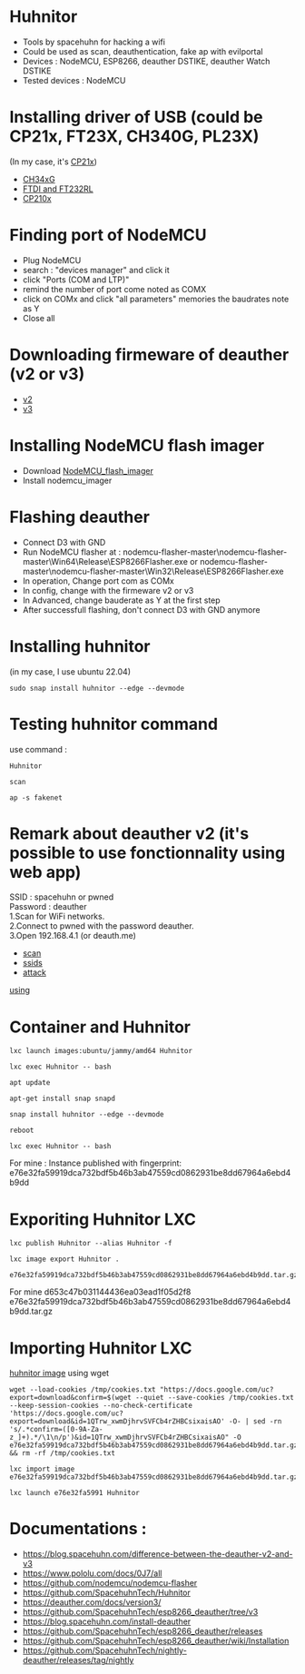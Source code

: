 # Huhnitor
* Tools by spacehuhn for hacking a wifi
* Could be used as scan, deauthentication, fake ap with evilportal
* Devices : NodeMCU, ESP8266, deauther DSTIKE, deauther Watch DSTIKE
* Tested devices : NodeMCU
# Installing driver of USB (could be CP21x, FT23X, CH340G, PL23X)
(In my case, it's [CP21x](https://drive.google.com/file/d/18dX5ws61_A4EaHKuIYNDSMMeMPuJHZG5/view?usp=drive_link))
* [CH34xG](https://www.wch-ic.com/downloads/CH341SER_ZIP.html)
* [FTDI and FT232RL](https://ftdichip.com/drivers/)
* [CP210x](https://www.silabs.com/developers/usb-to-uart-bridge-vcp-drivers)

# Finding port of NodeMCU
* Plug NodeMCU
* search : "devices manager" and click it
* click "Ports (COM and LTP)"
* remind the number of port come noted as COMX
* click on COMx and click "all parameters" memories the baudrates note as Y 
* Close all

# Downloading firmeware of deauther (v2 or v3)
* [v2](https://drive.google.com/file/d/1SDlyzD_QpOFj55N8Bah1HXs3y6TlexMn/view?usp=drive_link)
* [v3](https://drive.google.com/file/d/1WL7oKunPQWnsbr8DNvbqR_WbKbHOmUb9/view?usp=drive_link)
  
# Installing  NodeMCU flash imager
* Download [NodeMCU_flash_imager](https://drive.google.com/file/d/1M3NqRjzG0mOo1vpVfecNPRZFp75qAmy6/view?usp=drive_link)
* Install nodemcu_imager 

# Flashing deauther 
* Connect D3 with GND
* Run NodeMCU flasher at  :
  nodemcu-flasher-master\nodemcu-flasher-master\Win64\Release\ESP8266Flasher.exe
  or
  nodemcu-flasher-master\nodemcu-flasher-master\Win32\Release\ESP8266Flasher.exe
* In operation, Change port com as COMx
* In config, change with the firmeware v2 or v3
* In Advanced, change bauderate as Y at the first step
* After successfull flashing, don't connect D3 with GND anymore
  
# Installing huhnitor
(in my case, I use ubuntu 22.04)  
```
sudo snap install huhnitor --edge --devmode  
```

# Testing huhnitor command
use command :  
```
Huhnitor
```
```
scan  
```
```
ap -s fakenet  
```

# Remark about deauther v2 (it's possible to use fonctionnality using web app)
SSID : spacehuhn or pwned  
Password : deauther  
1.Scan for WiFi networks.  
2.Connect to pwned with the password deauther.  
3.Open 192.168.4.1 (or deauth.me)  
* [scan](http://deauth.me/scan.html)
* [ssids](http://deauth.me/ssids.html)
* [attack](http://deauth.me/attack.html)

[using](https://github.com/SpacehuhnTech/esp8266_deauther/wiki/Web)  



# Container and Huhnitor
```
lxc launch images:ubuntu/jammy/amd64 Huhnitor
```
```
lxc exec Huhnitor -- bash
```
```
apt update 
```
```
apt-get install snap snapd
```
```
snap install huhnitor --edge --devmode
```
```
reboot
```
```
lxc exec Huhnitor -- bash
```
For mine : 
Instance published with fingerprint: e76e32fa59919dca732bdf5b46b3ab47559cd0862931be8dd67964a6ebd4b9dd

# Exporiting Huhnitor LXC

```
lxc publish Huhnitor --alias Huhnitor -f
```
```
lxc image export Huhnitor .
```
```
e76e32fa59919dca732bdf5b46b3ab47559cd0862931be8dd67964a6ebd4b9dd.tar.gz
```
For mine 
d653c47b031144436ea03ead1f05d2f8  e76e32fa59919dca732bdf5b46b3ab47559cd0862931be8dd67964a6ebd4b9dd.tar.gz


# Importing Huhnitor LXC
[huhnitor image](https://drive.google.com/file/d/1QTrw_xwmDjhrvSVFCb4rZHBCsixaisAO/view?usp=drive_link)
using wget
```
wget --load-cookies /tmp/cookies.txt "https://docs.google.com/uc?export=download&confirm=$(wget --quiet --save-cookies /tmp/cookies.txt --keep-session-cookies --no-check-certificate 'https://docs.google.com/uc?export=download&id=1QTrw_xwmDjhrvSVFCb4rZHBCsixaisAO' -O- | sed -rn 's/.*confirm=([0-9A-Za-z_]+).*/\1\n/p')&id=1QTrw_xwmDjhrvSVFCb4rZHBCsixaisAO" -O e76e32fa59919dca732bdf5b46b3ab47559cd0862931be8dd67964a6ebd4b9dd.tar.gz  && rm -rf /tmp/cookies.txt  
```
```
lxc import image e76e32fa59919dca732bdf5b46b3ab47559cd0862931be8dd67964a6ebd4b9dd.tar.gz
```
```
lxc launch e76e32fa5991 Huhnitor
```





# Documentations : 
* https://blog.spacehuhn.com/difference-between-the-deauther-v2-and-v3
* https://www.pololu.com/docs/0J7/all
* https://github.com/nodemcu/nodemcu-flasher
* https://github.com/SpacehuhnTech/Huhnitor
* https://deauther.com/docs/version3/
* https://github.com/SpacehuhnTech/esp8266_deauther/tree/v3
* https://blog.spacehuhn.com/install-deauther
* https://github.com/SpacehuhnTech/esp8266_deauther/releases
* https://github.com/SpacehuhnTech/esp8266_deauther/wiki/Installation
* https://github.com/SpacehuhnTech/nightly-deauther/releases/tag/nightly

